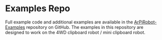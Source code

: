 # Examples Repo

Full example code and additional examples are available in the <a href="https://github.com/ArPiRobot/ArPiRobot-Examples" target="_blank">ArPiRobot-Examples</a> repository on GitHub. The examples in this repository are designed to work on the 4WD clipboard robot / mini clipboard robot.